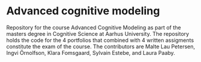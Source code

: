 # Advanced cognitive modeling
Repository for the course Advanced Cognitive Modeling as part of the masters degree in Cognitive Science at Aarhus University.
The repository holds the code for the 4 portfolios that combined with 4 written assigments constitute the exam of the course. 
The contributors are Malte Lau Petersen, Ingvi Örnolfson, Klara Fomsgaard, Sylvain Estebe, and Laura Paaby. 
